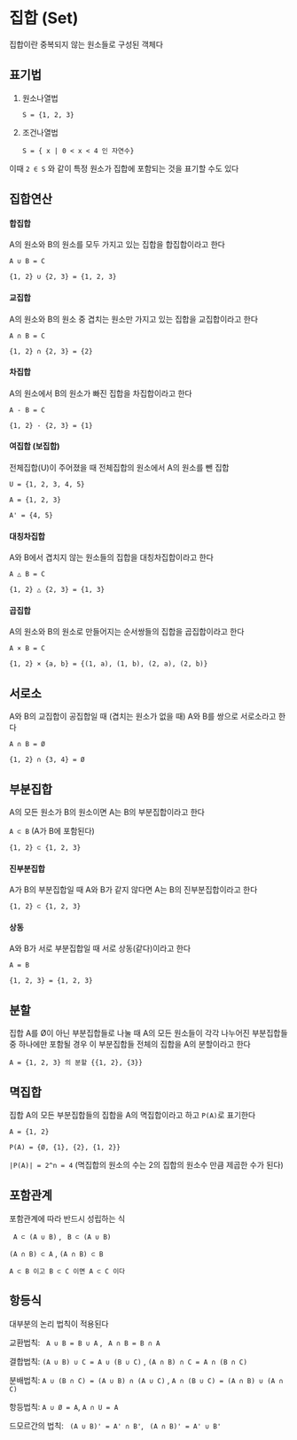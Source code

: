 # 집합 (Set)
집합이란 중복되지 않는 원소들로 구성된 객체다

## 표기법

1. 원소나열법

   `S = {1, 2, 3}`

2. 조건나열법

   `S = { x | 0 < x < 4 인 자연수}`

이때 `2 ∈ S` 와 같이 특정 원소가 집합에 포함되는 것을 표기할 수도 있다

## 집합연산

#### 합집합

A의 원소와 B의 원소를 모두 가지고 있는 집합을 합집합이라고 한다

`A ∪ B = C`

`{1, 2} ∪ {2, 3} = {1, 2, 3}`

#### 교집합

A의 원소와 B의 원소 중 겹치는 원소만 가지고 있는 집합을 교집합이라고 한다

`A ∩ B = C`

`{1, 2} ∩ {2, 3} = {2}`

#### 차집합

A의 원소에서 B의 원소가 빠진 집합을 차집합이라고 한다

`A - B = C`

`{1, 2} - {2, 3} = {1}`

#### 여집합 (보집합)

전체집합(U)이 주어졌을 때 전체집합의 원소에서 A의 원소를 뺀 집합

`U = {1, 2, 3, 4, 5}`

`A = {1, 2, 3}`

`A' = {4, 5}`

#### 대칭차집합

A와 B에서 겹치지 않는 원소들의 집합을 대칭차집합이라고 한다

`A △ B = C`

`{1, 2} △ {2, 3} = {1, 3}`

#### 곱집합

A의 원소와 B의 원소로 만들어지는 순서쌍들의 집합을 곱집합이라고 한다

`A × B = C`

`{1, 2} × {a, b} = {(1, a), (1, b), (2, a), (2, b)}`

## 서로소

A와 B의 교집합이 공집합일 때 (겹치는 원소가 없을 때) A와 B를 쌍으로 서로소라고 한다

`A ∩ B = Ø`

`{1, 2} ∩ {3, 4} = Ø`

## 부분집합

A의 모든 원소가 B의 원소이면 A는 B의 부분집합이라고 한다

`A ⊂ B`  (A가 B에 포함된다)

`{1, 2} ⊂ {1, 2, 3}`

#### 진부분집합

A가 B의 부분집합일 때 A와 B가 같지 않다면 A는 B의 진부분집합이라고 한다

`{1, 2} ⊂ {1, 2, 3}`

 #### 상동

A와 B가 서로 부분집합일 때 서로 상동(같다)이라고 한다

`A = B`

`{1, 2, 3} = {1, 2, 3}`

## 분할

집합 A를 Ø이 아닌 부분집합들로 나눌 때 A의 모든 원소들이 각각 나누어진 부분집합들 중 하나에만 포함될 경우 이 부분집합들 전체의 집합을 A의 분할이라고 한다

`A = {1, 2, 3} 의 분할 {{1, 2}, {3}}`

## 멱집합

집합 A의 모든 부분집합들의 집합을 A의 멱집합이라고 하고 `P(A)`로 표기한다

`A = {1, 2}`

`P(A) = {Ø, {1}, {2}, {1, 2}}`

`|P(A)| = 2^n = 4`	(멱집합의 원소의 수는 2의 집합의 원소수 만큼 제곱한 수가 된다)

## 포함관계

포함관계에 따라 반드시 성립하는 식

` A ⊂ (A ∪ B)` , ` B ⊂ (A ∪ B)` 

`(A ∩ B) ⊂ A` , `(A ∩ B) ⊂ B` 

`A ⊂ B 이고 B ⊂ C 이면 A ⊂ C 이다` 

## 항등식

대부분의 논리 법칙이 적용된다

교환법칙: ` A ∪ B = B ∪ A` , ` A ∩ B = B ∩ A` 

결합법칙: `(A ∪ B) ∪ C = A ∪ (B ∪ C)` , `(A ∩ B) ∩ C = A ∩ (B ∩ C) `

분배법칙: `A ∪ (B ∩ C) = (A ∪ B) ∩ (A ∪ C)` , `A ∩ (B ∪ C) = (A ∩ B) ∪ (A ∩ C) `

항등법칙: `A ∪ Ø = A`, `A ∩ U = A`

드모르간의 법칙: ` (A ∪ B)' = A' ∩ B'`, ` (A ∩ B)' = A' ∪ B'`